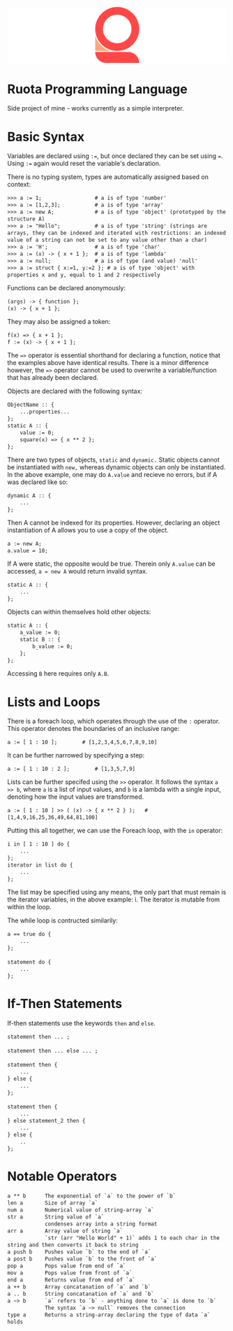 ![RUOTA](https://raw.githubusercontent.com/Agilulfulus/Ruota/master/LogoIdeas/LogoBanner.png)

# Ruota Programming Language

Side project of mine - works currently as a simple interpreter.

# Basic Syntax

Variables are declared using `:=`, but once declared they can be set using `=`. Using `:=` again would reset the variable's declaration.

There is no typing system, types are automatically assigned based on context:

	>>>	a := 1;					# a is of type 'number'
	>>>	a := [1,2,3];			# a is of type 'array'
	>>>	a := new A;				# a is of type 'object' (prototyped by the structure A)
	>>>	a := "Hello";			# a is of type 'string' (strings are arrays, they can be indexed and iterated with restrictions: an indexed value of a string can not be set to any value other than a char)
	>>>	a := 'H';				# a is of type 'char'
	>>>	a := (x) -> { x + 1 };	# a is of type 'lambda'
	>>>	a := null;				# a is of type (and value) 'null'
	>>> a := struct { x:=1, y:=2 };	# a is of type 'object' with properties x and y, equal to 1 and 2 respectively

Functions can be declared anonymously:

	(args) -> { function };
	(x) -> { x + 1 };

They may also be assigned a token:

	f(x) => { x + 1 };
	f := (x) -> { x + 1 };

The `=>` operator is essential shorthand for declaring a function, notice that the examples above have identical results. There is a minor difference however, the `=>` operator cannot be used to overwrite a variable/function that has already been declared.

Objects are declared with the following syntax:

	ObjectName :: {
		...properties...
	};
	static A :: {
		value := 0;
		square(x) => { x ** 2 };
	};

There are two types of objects, `static` and `dynamic.` Static objects cannot be instantiated with `new,` whereas dynamic objects can only be instantiated. In the above example, one may do `A.value` and recieve no errors, but if A was declared like so:

	dynamic A :: {
		...
	};

Then A cannot be indexed for its properties. However, declaring an object instantiation of A allows you to use a copy of the object.

	a := new A;
	a.value = 10;

If A were static, the opposite would be true. Therein only `A.value` can be accessed, `a = new A` would return invalid syntax.

	static A :: {
		...
	};

Objects can within themselves hold other objects:

	static A :: {
		a_value := 0;
		static B :: {
			b_value := 0;
		};
	};

Accessing `B` here requires only `A.B`.

# Lists and Loops

There is a foreach loop, which operates through the use of the `:` operator. This operator denotes the boundaries of an inclusive range:

	a := [ 1 : 10 ];		# [1,2,3,4,5,6,7,8,9,10]

It can be further narrowed by specifying a step:

	a := [ 1 : 10 : 2 ];		# [1,3,5,7,9]

Lists can be further specifed using the `>>` operator. It follows the syntax `a >> b`, where `a` is a list of input values, and `b` is a lambda with a single input, denoting how the input values are transformed.

	a := [ 1 : 10 ] >> ( (x) -> { x ** 2 } );	# [1,4,9,16,25,36,49,64,81,100]

Putting this all together, we can use the Foreach loop, with the `in` operator:

	i in [ 1 : 10 ] do {
		...
	};
	iterator in list do {
		...
	};

The list may be specified using any means, the only part that must remain is the iterator variables, in the above example: i. The iterator is mutable from within the loop.

The while loop is contructed similarily:

	a == true do {
		...
	};

	statement do {
		...
	};

# If-Then Statements

If-then statements use the keywords `then` and `else`.

	statement then ... ;

	statement then ... else ... ;

	statement then {
		...
	} else {
		...
	};

	statement then {
		...
	} else statement_2 then {
		...
	} else {
		..
	};

# Notable Operators

	a ** b		The exponential of `a` to the power of `b`
	len a		Size of array `a`
	num a		Numerical value of string-array `a`
	str a		String value of `a`
				condenses array into a string format
	arr a		Array value of string `a`
				`str (arr "Hello World" + 1)` adds 1 to each char in the string and then converts it back to string
	a push b	Pushes value `b` to the end of `a`
	a post b	Pushes value `b` to the front of `a`
	pop a		Pops value from end of `a`
	mov a		Pops value from front of `a`
	end a		Returns value from end of `a`
	a ++ b		Array concatanation of `a` and `b`
	a .. b		String concatanation of `a` and `b`
	a ~> b		`a` refers to `b` - anything done to `a` is done to `b`
				The syntax `a ~> null` removes the connection
	type a		Returns a string-array declaring the type of data `a` holds
